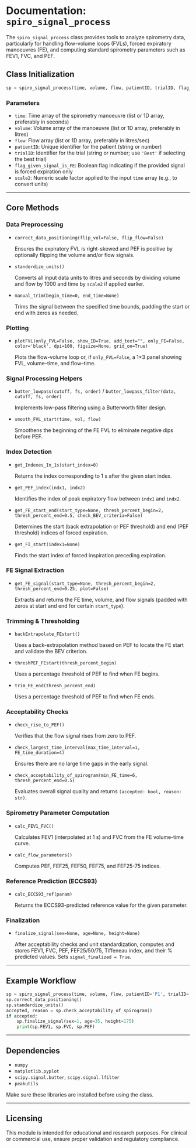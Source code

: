 # Documentation: `spiro_signal_process`

The `spiro_signal_process` class provides tools to analyze spirometry data, particularly for handling flow-volume loops (FVLs), forced expiratory manoeuvres (FE), and computing standard spirometry parameters such as FEV1, FVC, and PEF.

## Class Initialization

```python
sp = spiro_signal_process(time, volume, flow, patientID, trialID, flag_given_signal_is_FE, scale2)
```

### Parameters

* `time`: Time array of the spirometry manoeuvre (list or 1D array, preferably in seconds)
* `volume`: Volume array of the manoeuvre (list or 1D array, preferably in litres)
* `flow`: Flow array (list or 1D array, preferably in litres/sec)
* `patientID`: Unique identifier for the patient (string or number)
* `trialID`: Identifier for the trial (string or number; use `'Best'` if selecting the best trial)
* `flag_given_signal_is_FE`: Boolean flag indicating if the provided signal is forced expiration only
* `scale2`: Numeric scale factor applied to the input `time` array (e.g., to convert units)

---

## Core Methods

### Data Preprocessing

* `correct_data_positioning(flip_vol=False, flip_flow=False)`

  Ensures the expiratory FVL is right-skewed and PEF is positive by optionally flipping the volume and/or flow signals.

* `standerdize_units()`

  Converts all input data units to litres and seconds by dividing volume and flow by 1000 and time by `scale2` if applied earlier.

* `manual_trim(begin_time=0, end_time=None)`

  Trims the signal between the specified time bounds, padding the start or end with zeros as needed.

### Plotting

* `plotFVL(only_FVL=False, show_ID=True, add_text="", only_FE=False, color='black', dpi=100, figsize=None, grid_on=True)`

  Plots the flow-volume loop or, if `only_FVL=False`, a 1×3 panel showing FVL, volume–time, and flow–time.

### Signal Processing Helpers

* `butter_lowpass(cutoff, fs, order)` / `butter_lowpass_filter(data, cutoff, fs, order)`

  Implements low-pass filtering using a Butterworth filter design.

* `smooth_FVL_start(time, vol, flow)`

  Smoothens the beginning of the FE FVL to eliminate negative dips before PEF.

### Index Detection

* `get_Indexes_In_1s(start_index=0)`

  Returns the index corresponding to 1 s after the given start index.

* `get_PEF_index(indx1, indx2)`

  Identifies the index of peak expiratory flow between `indx1` and `indx2`.

* `get_FE_start_end(start_type=None, thresh_percent_begin=2, thresh_percent_end=0.5, check_BEV_criteria=False)`

  Determines the start (back extrapolation or PEF threshold) and end (PEF threshold) indices of forced expiration.

* `get_FI_start(index1=None)`

  Finds the start index of forced inspiration preceding expiration.

### FE Signal Extraction

* `get_FE_signal(start_type=None, thresh_percent_begin=2, thresh_percent_end=0.25, plot=False)`

  Extracts and returns the FE time, volume, and flow signals (padded with zeros at start and end for certain `start_type`).

### Trimming & Thresholding

* `backExtrapolate_FEstart()`

  Uses a back-extrapolation method based on PEF to locate the FE start and validate the BEV criterion.

* `threshPEF_FEstart(thresh_percent_begin)`

  Uses a percentage threshold of PEF to find when FE begins.

* `trim_FE_end(thresh_percent_end)`

  Uses a percentage threshold of PEF to find when FE ends.

### Acceptability Checks

* `check_rise_to_PEF()`

  Verifies that the flow signal rises from zero to PEF.

* `check_largest_time_interval(max_time_interval=1, FE_time_duration=4)`

  Ensures there are no large time gaps in the early signal.

* `check_acceptability_of_spirogram(min_FE_time=6, thresh_percent_end=0.5)`

  Evaluates overall signal quality and returns `(accepted: bool, reason: str)`.

### Spirometry Parameter Computation

* `calc_FEV1_FVC()`

  Calculates FEV1 (interpolated at 1 s) and FVC from the FE volume-time curve.

* `calc_flow_parameters()`

  Computes PEF, FEF25, FEF50, FEF75, and FEF25-75 indices.

### Reference Prediction (ECCS93)

* `calc_ECCS93_ref(param)`

  Returns the ECCS93-predicted reference value for the given parameter.

### Finalization

* `finalize_signal(sex=None, age=None, height=None)`

  After acceptability checks and unit standardization, computes and stores FEV1, FVC, PEF, FEF25/50/75, Tiffeneau index, and their % predicted values. Sets `signal_finalized = True`.

---

## Example Workflow

```python
sp = spiro_signal_process(time, volume, flow, patientID='P1', trialID='T1', flag_given_signal_is_FE=False, scale2=1)
sp.correct_data_positioning()
sp.standerdize_units()
accepted, reason = sp.check_acceptability_of_spirogram()
if accepted:
    sp.finalize_signal(sex=1, age=35, height=175)
    print(sp.FEV1, sp.FVC, sp.PEF)
```

---

## Dependencies

* `numpy`
* `matplotlib.pyplot`
* `scipy.signal.butter`, `scipy.signal.lfilter`
* `peakutils`

Make sure these libraries are installed before using the class.

---

## Licensing

This module is intended for educational and research purposes. For clinical or commercial use, ensure proper validation and regulatory compliance.
